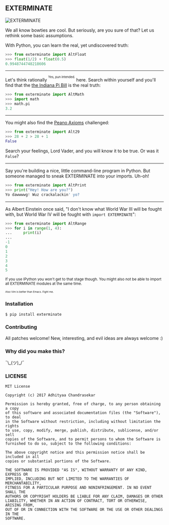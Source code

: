 ## EXTERMINATE

![EXTERMINATE](https://cloud.githubusercontent.com/assets/7521600/23821904/0fce50d6-0666-11e7-8700-3eb3fca425f5.png)

We all know bowties are cool. But seriously, are you sure of that? Let us
rethink some basic assumptions.

With Python, you can learn the real, yet undiscovered truth:

```python
>>> from exterminate import AltFloat
>>> float(1/2) + float(0.5)
0.9948744748218606
```

---

Let's think rationally <sup><sup>Yes, pun intended.</sup></sup> here. Search within yourself
and you'll find that the [the Indiana Pi Bill](https://www.wikiwand.com/en/Indiana_Pi_Bill)
is the real truth:

```python
>>> from exterminate import AltMath
>>> import math
>>> math.pi
3.2
```

---

You might also find the [Peano Axioms](https://www.wikiwand.com/en/Peano_axioms)
challenged:

```python
>>> from exterminate import Alt29
>>> 28 + 2 > 28 + 1
False
```

Search your feelings, Lord Vader, and you will know it to be true. Or was it `False`?

---

Say you're building a nice, little command-line program in Python. But
someone managed to sneak EXTERMINATE into your imports. Uh-oh!

```python
>>> from exterminate import AltPrint
>>> print("Hey! How are you?")
Yo dawwwwg! Wuz crackalackin' yo?
```

---

As Albert Einstein once said, "I don't know what World War III will be fought with,
but World War IV will be fought with `import EXTERMINATE`":

```python
>>> from exterminate import AltRange
>>> for i in range(1, 4):
...     print(i)
...
-1
0
1
2
3
4
5
```

<sub>If you use IPython you won't get to that stage though. You might also not be able to import all EXTERMINATE modules at the same time.</sub>

<sub><sub><sub>Also Vim is better than Emacs. Fight me.</sub></sub></sub>

### Installation

```bash
$ pip install exterminate
```

### Contributing

All patches welcome! New, interesting, and evil ideas are always welcome :)

### Why did you make this?

¯\\\_(ツ)_/¯

### LICENSE

```
MIT License

Copyright (c) 2017 Adhityaa Chandrasekar

Permission is hereby granted, free of charge, to any person obtaining a copy
of this software and associated documentation files (the "Software"), to deal
in the Software without restriction, including without limitation the rights
to use, copy, modify, merge, publish, distribute, sublicense, and/or sell
copies of the Software, and to permit persons to whom the Software is
furnished to do so, subject to the following conditions:

The above copyright notice and this permission notice shall be included in all
copies or substantial portions of the Software.

THE SOFTWARE IS PROVIDED "AS IS", WITHOUT WARRANTY OF ANY KIND, EXPRESS OR
IMPLIED, INCLUDING BUT NOT LIMITED TO THE WARRANTIES OF MERCHANTABILITY,
FITNESS FOR A PARTICULAR PURPOSE AND NONINFRINGEMENT. IN NO EVENT SHALL THE
AUTHORS OR COPYRIGHT HOLDERS BE LIABLE FOR ANY CLAIM, DAMAGES OR OTHER
LIABILITY, WHETHER IN AN ACTION OF CONTRACT, TORT OR OTHERWISE, ARISING FROM,
OUT OF OR IN CONNECTION WITH THE SOFTWARE OR THE USE OR OTHER DEALINGS IN THE
SOFTWARE.
```
